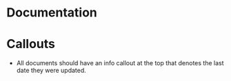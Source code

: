 # Documentation

# Callouts

- All documents should have an info callout at the top that denotes the last date they were updated.